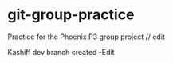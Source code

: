 # git-group-practice

Practice for the Phoenix P3 group project
// edit

Kashiff dev branch created
-Edit
